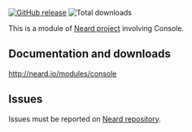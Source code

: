[![GitHub release](https://img.shields.io/github/release/neard/module-console.svg?style=flat-square)](https://github.com/neard/module-console/releases/latest)
![Total downloads](https://img.shields.io/github/downloads/neard/module-console/total.svg?style=flat-square)

This is a module of [Neard project](https://github.com/neard/neard) involving Console.

## Documentation and downloads

http://neard.io/modules/console

## Issues

Issues must be reported on [Neard repository](https://github.com/neard/neard/issues).
